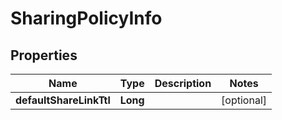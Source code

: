 

# SharingPolicyInfo


## Properties

Name | Type | Description | Notes
------------ | ------------- | ------------- | -------------
**defaultShareLinkTtl** | **Long** |  |  [optional]



